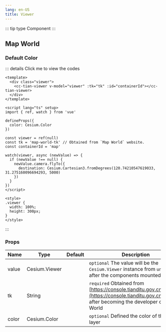 ```yaml
---
lang: en-US
title: Viewer
---
```


::: tip type
Component
:::

## Map World

### Default Color

<TianViewer></TianViewer>

::: details Click me to view the codes

```vue
<template>
  <div class="viewer">
    <cc-tian-viewer v-model="viewer" :tk="tk" :id="containerId"></cc-tian-viewer>
  </div>
</template>

<script lang="ts" setup>
import { ref, watch } from 'vue'

defineProps({
  color: Cesium.Color
})

const viewer = ref(null)
const tk = 'map-world-tk' // Obtained from `Map World` website.
const containerId = 'map'

watch(viewer, async (newValue) => {
  if (newValue !== null) {
    newValue.camera.flyTo({
      destination: Cesium.Cartesian3.fromDegrees(120.74210547619033, 31.275160096694293, 5000)
    })
  }
})
</script>

<style>
.viewer {
  width: 100%;
  height: 300px;
}
</style>
```

:::

### Props

| Name  | Type          | Default | Description                                                                                                                                           |
| ----- | ------------- | ------- | ----------------------------------------------------------------------------------------------------------------------------------------------------- |
| value | Cesium.Viewer |         | `optional` The value will be the `Cesium.Viewer` instance from `undefined` after the components mounted                                               |
| tk    | String        |         | `required` Obtained from [https://console.tianditu.gov.cn/api/key](https://console.tianditu.gov.cn/api/key) after becoming the developer of Map World |
| color | Cesium.Color  |         | `optional` Defined the color of the base layer                                                                                                        |
